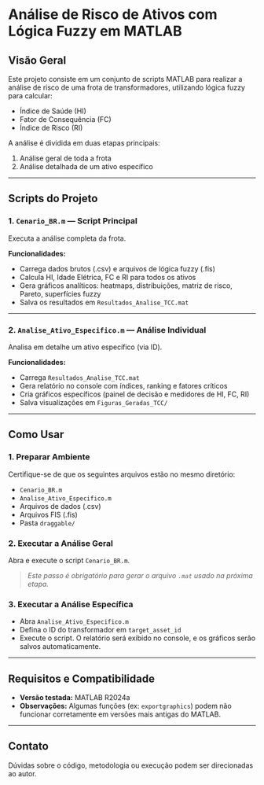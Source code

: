# Análise de Risco de Ativos com Lógica Fuzzy em MATLAB

## Visão Geral

Este projeto consiste em um conjunto de scripts MATLAB para realizar a análise de risco de uma frota de transformadores, utilizando lógica fuzzy para calcular:

- Índice de Saúde (HI)  
- Fator de Consequência (FC)  
- Índice de Risco (RI)  

A análise é dividida em duas etapas principais:
1. Análise geral de toda a frota
2. Análise detalhada de um ativo específico

---

## Scripts do Projeto

### 1. `Cenario_BR.m` — Script Principal

Executa a análise completa da frota.

**Funcionalidades:**
- Carrega dados brutos (.csv) e arquivos de lógica fuzzy (.fis)
- Calcula HI, Idade Elétrica, FC e RI para todos os ativos
- Gera gráficos analíticos: heatmaps, distribuições, matriz de risco, Pareto, superfícies fuzzy
- Salva os resultados em `Resultados_Analise_TCC.mat`

---

### 2. `Analise_Ativo_Especifico.m` — Análise Individual

Analisa em detalhe um ativo específico (via ID).

**Funcionalidades:**
- Carrega `Resultados_Analise_TCC.mat`
- Gera relatório no console com índices, ranking e fatores críticos
- Cria gráficos específicos (painel de decisão e medidores de HI, FC, RI)
- Salva visualizações em `Figuras_Geradas_TCC/`

---

## Como Usar

### 1. Preparar Ambiente

Certifique-se de que os seguintes arquivos estão no mesmo diretório:

- `Cenario_BR.m`  
- `Analise_Ativo_Especifico.m`  
- Arquivos de dados (.csv)  
- Arquivos FIS (.fis)  
- Pasta `draggable/`

### 2. Executar a Análise Geral

Abra e execute o script `Cenario_BR.m`.  
> *Este passo é obrigatório para gerar o arquivo `.mat` usado na próxima etapa.*

### 3. Executar a Análise Específica

- Abra `Analise_Ativo_Especifico.m`
- Defina o ID do transformador em `target_asset_id`
- Execute o script. O relatório será exibido no console, e os gráficos serão salvos automaticamente.

---

## Requisitos e Compatibilidade

- **Versão testada:** MATLAB R2024a  
- **Observações:** Algumas funções (ex: `exportgraphics`) podem não funcionar corretamente em versões mais antigas do MATLAB.

---

## Contato

Dúvidas sobre o código, metodologia ou execução podem ser direcionadas ao autor.
